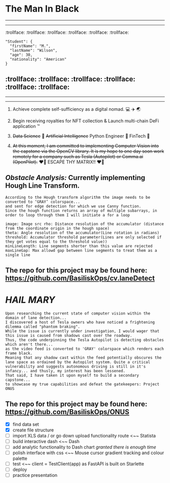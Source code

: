 # The Man In Black
---
---
:trollface: :trollface: :trollface: :trollface: :trollface: :trollface: 

```
"Student": {
  "firstName": "M.",
  "lastName": "Wilson",
  "age": 30,
  "nationality": "American"
}
```
:trollface: :trollface: :trollface: :trollface: :trollface: :trollface: 
---
---
---

1. Achieve complete self-sufficiency as a digital nomad. :computer: :airplane: :earth_asia:

2. Begin receiving royalties for NFT collection & Launch multi-chain DeFi application :tm:

3. ~~Data Science~~  :brain: ~~Artificial Intelligence~~ Python Engineer 🐍 FinTech 💸

4. ~~At this moment, I am committed to implementing Computer Vision into the capstone via the OpenCV library. It is my hope to one day soon work remotely for a company such as Tesla (Autopilot) or Comma.ai (OpenPilot).~~ ❤️‍🔥 ESCAPE THY MATRIX!! ❤️‍🔥 


## *Obstacle Analysis:* Currently implementing Hough Line Transform. 

```
According to the Hough transform algorithm the image needs to be converted to ‘GRAY’ colorspace...
and sent for edge detection for which we use Canny function. 
Since the hough function returns an array of multiple subarrays, in order to loop through them I will initiate a for a loop

image: Image src rho: Distance resolution of the accumulator (distance from the coordinate origin in the hough space)
theta: Angle resolution of the accumulator(Line rotation in radians)
threshold: Accumulator threshold parameter(Lines are only selected if they get votes equal to the threshold value))
minLineLength: Line segments shorter than this value are rejected
maxLineGap: Max allowd gap between line segments to treat them as a single line
```
The repo for this project may be found here: https://github.com/BasiliskOps/cv.laneDetect
---

# *HAIL MARY* 

```
Upon researching the current state of computer vision within the domain of lane detection... 
I discovered a host of Tesla owners who have noticed a frightening dilemma called "phantom braking". 
While the issue is currently under investigation, I would wager that this issue is caused from shadows cast over the roadway. 
Thus, the code underpinning the Tesla Autopilot is detecting obstacles which aren't there... 
as the video feed is converted to 'GRAY' colorspace which renders each frame black. 
Meaning that any shadow cast within the feed potentially obscures the lane space as ordained by the Autopilot system. Quite a critical
vulnerability and suggests autonomous driving is still in it's infancy... and thusly, my interest has been lessened. 
That said, I have taken it upon myself to build a secondary capstone... 
to showcase my true capabilities and defeat the gatekeepers: Project ONUS
```
## The repo for this project may be found here: https://github.com/BasiliskOps/ONUS
- [x] find data set
- [x] create file structure
- [ ] import XLS data / or go down upload functionality route <~~ Statista
- [ ] build interactive dash <~~ Dash
- [ ] add analytic functionality to Dash chart *granted there is enough time*
- [ ] polish interface with css <~~ Mouse cursor gradient tracking and colour palette
- [ ] test <~~ client = TestClient(app) as FastAPI is built on Starlette
- [ ] deploy
- [ ] practice presentation
